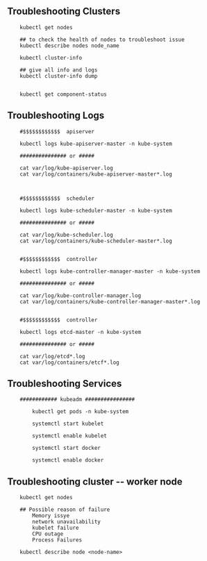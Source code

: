 

## Troubleshooting Clusters


        kubectl get nodes 

        ## to check the health of nodes to troubleshoot issue
        kubectl describe nodes node_name 

        kubectl cluster-info

        ## give all info and logs
        kubectl cluster-info dump


        kubectl get component-status


## Troubleshooting Logs 


        #$$$$$$$$$$$$  apiserver

        kubectl logs kube-apiserver-master -n kube-system

        ############### or #####

        cat var/log/kube-apiserver.log
        cat var/log/containers/kube-apiserver-master*.log



        #$$$$$$$$$$$$  scheduler

        kubectl logs kube-scheduler-master -n kube-system

        ############### or #####

        cat var/log/kube-scheduler.log
        cat var/log/containers/kube-scheduler-master*.log


        #$$$$$$$$$$$$  controller 

        kubectl logs kube-controller-manager-master -n kube-system

        ############### or #####

        cat var/log/kube-controller-manager.log
        cat var/log/containers/kube-controller-manager-master*.log


        #$$$$$$$$$$$$  controller 

        kubectl logs etcd-master -n kube-system

        ############### or #####

        cat var/log/etcd*.log
        cat var/log/containers/etcf*.log



## Troubleshooting Services 

        ############ kubeadm ################
        
            kubectl get pods -n kube-system

            systemctl start kubelet

            systemctl enable kubelet

            systemctl start docker

            systemctl enable docker 


## Troubleshooting cluster -- worker node

        kubectl get nodes 

        ## Possible reason of failure 
            Memory issye
            network unavailability
            kubelet failure 
            CPU outage
            Process Failures

        kubectl describe node <node-name>